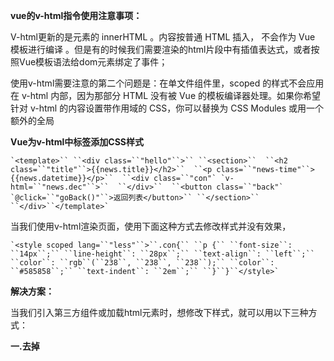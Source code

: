 **vue的v-html指令使用注意事项：**

V-html更新的是元素的 innerHTML 。内容按普通 HTML 插入， 不会作为 Vue 模板进行编译 。但是有的时候我们需要渲染的html片段中有插值表达式，或者按照Vue模板语法给dom元素绑定了事件；

使用v-html需要注意的第二个问题是：在单文件组件里，scoped 的样式不会应用在 v-html 内部，因为那部分 HTML 没有被 Vue 的模板编译器处理。如果你希望针对 v-html 的内容设置带作用域的 CSS，你可以替换为 CSS Modules 或用一个额外的全局

**Vue为v-html中标签添加CSS样式**

```
`<template>`` ``<div class=``"hello"``>`` ``<section>``  ``<h2 class=``"title"``>{{news.title}}</h2>``  ``<p class=``"news-time"``>{{news.datetime}}</p>``  ``<div class=``"con"` `v-html=``"news.dec"``>``  ``</div>``  ``<button class=``"back"` `@click=``"goBack()"``>返回列表</button>`` ``</section>`` ``</div>``</template>`
```

当我们使用v-html渲染页面，使用下面这种方式去修改样式并没有效果，

```
`<style scoped lang=``"less"``>``.con{`` ``p {`` ``font-size``: ``14px``;`` ``line-height``: ``28px``;`` ``text-align``: ``left``;`` ``color``: ``rgb``(``238``, ``238``, ``238``);`` ``color``: ``#585858``;`` ``text-indent``: ``2em``;`` ``}``}``</style>`
```

**解决方案：**

当我们引入第三方组件或加载html元素时，想修改下样式，就可以用以下三种方式：

**一.去掉<style scoped>中的scoped**

这个方法不建议使用，会改变布局

**二.定义两个style标签，一个含有scoped属性，一个不含有scoped属性**

使用方法为

```
`<style scoped>`` ``.introduction{ `` ``width``: ``100%``; `` ``margin-bottom``: ``3``rem;`` ``}``</style>` `<style>`` ``.introduction img{`` ``width``: ``100%``;`` ``object-fit: fill;`` ``}``</style>`
```

**三.通过 >>> 可以使得在使用scoped属性的情况下，穿透scoped，修改其他组件的值**

使用模板为：

```
`.introduction>>> img{`` ``width``: ``100%``;`` ``object-fit: fill;``}`
```

但是这里需要注意，当你的vue项目使用less或者sass的时候，>>>这个玩意可能会失效，我们用/deep/来代替，代码如下：

```bash
.a {
/deep/ .b{/* ... */}
}
```

参考链接：https://blog.csdn.net/weixin_44683255/article/details/104564860